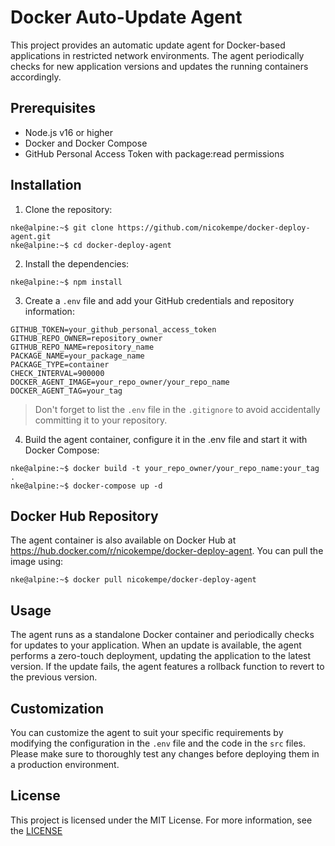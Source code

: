 # Docker Auto-Update Agent

This project provides an automatic update agent for Docker-based applications in restricted network environments. The agent periodically checks for new application versions and updates the running containers accordingly.

## Prerequisites

- Node.js v16 or higher
- Docker and Docker Compose
- GitHub Personal Access Token with package:read permissions

## Installation

1. Clone the repository:

```console
nke@alpine:~$ git clone https://github.com/nicokempe/docker-deploy-agent.git
nke@alpine:~$ cd docker-deploy-agent
```

2. Install the dependencies:

```console
nke@alpine:~$ npm install
```

3. Create a `.env` file and add your GitHub credentials and repository information:

```env
GITHUB_TOKEN=your_github_personal_access_token
GITHUB_REPO_OWNER=repository_owner
GITHUB_REPO_NAME=repository_name
PACKAGE_NAME=your_package_name
PACKAGE_TYPE=container
CHECK_INTERVAL=900000
DOCKER_AGENT_IMAGE=your_repo_owner/your_repo_name
DOCKER_AGENT_TAG=your_tag
```

> Don't forget to list the `.env` file in the `.gitignore` to avoid accidentally committing it to your repository.

4. Build the agent container, configure it in the .env file and start it with Docker Compose:

```console
nke@alpine:~$ docker build -t your_repo_owner/your_repo_name:your_tag .
nke@alpine:~$ docker-compose up -d
```

## Docker Hub Repository

The agent container is also available on Docker Hub at https://hub.docker.com/r/nicokempe/docker-deploy-agent. You can pull the image using:

```console
nke@alpine:~$ docker pull nicokempe/docker-deploy-agent
```

## Usage

The agent runs as a standalone Docker container and periodically checks for updates to your application. When an update is available, the agent performs a zero-touch deployment, updating the application to the latest version. If the update fails, the agent features a rollback function to revert to the previous version.

## Customization

You can customize the agent to suit your specific requirements by modifying the configuration in the `.env` file and the code in the `src` files. Please make sure to thoroughly test any changes before deploying them in a production environment.

## License

This project is licensed under the MIT License. For more information, see the [LICENSE](https://github.com/nicokempe/docker-deploy-agent/blob/main/LICENSE)
